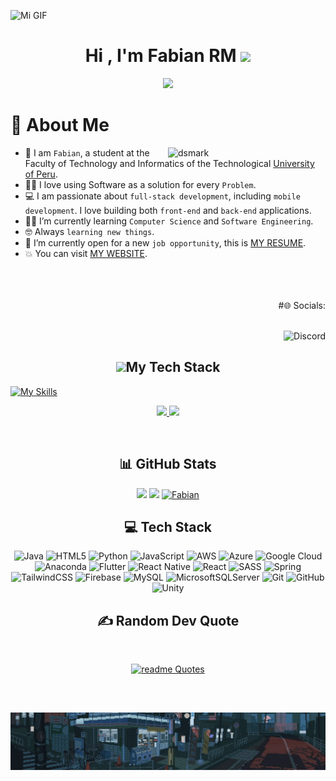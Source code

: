 ![Mi GIF](https://github.com/Fabian1803/Fabian1803/raw/main/icon2.gif)
<h1 align="center">Hi , I'm Fabian RM <img src="https://media.giphy.com/media/hvRJCLFzcasrR4ia7z/giphy.gif" width="35"></h1>
<p align="center">
  <a href="https://github.com/DenverCoder1/readme-typing-svg"><img src="https://readme-typing-svg.herokuapp.com?font=Time+New+Roman&color=%23C8BE25&size=25&center=true&vCenter=true&width=600&height=100&lines=Software+Engineer;Computer+Science+Student;"></a>
</p>

# 💫 About Me
<img alt="dsmark" align="right"  height="50%" width="50%" src="https://c.tenor.com/NzrqQHFBVz8AAAAj/kitty-transparent.gif">

- :school: I am `Fabian`, a student at the Faculty of Technology and Informatics of the Technological [University of Peru](https://www.utp.edu.pe/?utm_source=google&utm_medium=cpc&utm_campaign=performance_todas_search_trafico_lima-provincias_aon_utp&utm_term=todas_lima-provincias_kw-exacta-utp&utm_content=rsa&gad_source=1&gclid=Cj0KCQiA7se8BhCAARIsAKnF3rydT0sGJvrr0Hi6ELIhY0Vexpu1N-_wekwvHNWngbphq0HxUpQFb5UaAgCvEALw_wcB&gclsrc=aw.ds).
- :technologist: I love using Software as a solution for every `Problem`.
- :computer: I am passionate about `full-stack development`, including `mobile development`. I love building both `front-end` and `back-end` applications.
- :student: I’m currently learning `Computer Science` and `Software Engineering`.
- :nerd_face: Always `learning new things`.
- :thinking: I’m currently open for a new `job opportunity`, this is [MY RESUME](urlcb).
- :boom: You can visit [MY WEBSITE](mipagina).
<br>
<br>
<br>
<div align="end">
  #🌐 Socials:<br>
  <br>
  <div>
    
![Discord](https://img.shields.io/badge/fabian.504-%237289DA.svg?style=for-the-badge&logo=discord&logoColor=white)
  </div>
</div>


<h2 align="center"> <img src = "https://media2.giphy.com/media/QssGEmpkyEOhBCb7e1/giphy.gif?cid=ecf05e47a0n3gi1bfqntqmob8g9aid1oyj2wr3ds3mg700bl&rid=giphy.gif" width = 32px>My Tech Stack</h2>

[![My Skills](https://skillicons.dev/icons?i=nodejs,nestjs,java,spring,py,fastapi,postgres,mongodb,prisma)](https://skillicons.dev)
<p align="center">
  <a href="https://skillicons.dev">
    <img src="https://skillicons.dev/icons?i=html,css,js,apple,git,androidstudio,aws,firebase,flutter,discord,gcp,github,godot,idea,java" />
    <img src="https://skillicons.dev/icons?i=linkedin,linux,php,postgres,postman,spring,tailwind,ts,vite,vscode,windows,wordpress" />
  </a>
</p>
<br>
<h2 align="center">📊 GitHub Stats</h2>
<p align= "center">
  <img height= "150" src="https://github-readme-stats.vercel.app/api?username=Fabian1803&theme=react&show_icons=true&include_all_commits=true" />
  <img height= "150" src="https://github-readme-stats.vercel.app/api/top-langs/?username=Fabian1803&theme=react&layout=compact" />
  <a href="https://github.com/Fabian1803"><img src="https://github-profile-summary-cards.vercel.app/api/cards/profile-details?username=Fabian1803&theme=dracula&hide_border=true"  width="520" alt="Fabian"/></a>
</p>

<h2 align="center"> 💻 Tech Stack </h2>
<div align="center">

![Java](https://img.shields.io/badge/java-%23ED8B00.svg?style=for-the-badge&logo=openjdk&logoColor=white) ![HTML5](https://img.shields.io/badge/html5-%23E34F26.svg?style=for-the-badge&logo=html5&logoColor=white) ![Python](https://img.shields.io/badge/python-3670A0?style=for-the-badge&logo=python&logoColor=ffdd54) ![JavaScript](https://img.shields.io/badge/javascript-%23323330.svg?style=for-the-badge&logo=javascript&logoColor=%23F7DF1E) ![AWS](https://img.shields.io/badge/AWS-%23FF9900.svg?style=for-the-badge&logo=amazon-aws&logoColor=white) ![Azure](https://img.shields.io/badge/azure-%230072C6.svg?style=for-the-badge&logo=microsoftazure&logoColor=white) ![Google Cloud](https://img.shields.io/badge/GoogleCloud-%234285F4.svg?style=for-the-badge&logo=google-cloud&logoColor=white) ![Anaconda](https://img.shields.io/badge/Anaconda-%2344A833.svg?style=for-the-badge&logo=anaconda&logoColor=white) ![Flutter](https://img.shields.io/badge/Flutter-%2302569B.svg?style=for-the-badge&logo=Flutter&logoColor=white) ![React Native](https://img.shields.io/badge/react_native-%2320232a.svg?style=for-the-badge&logo=react&logoColor=%2361DAFB) ![React](https://img.shields.io/badge/react-%2320232a.svg?style=for-the-badge&logo=react&logoColor=%2361DAFB) ![SASS](https://img.shields.io/badge/SASS-hotpink.svg?style=for-the-badge&logo=SASS&logoColor=white) ![Spring](https://img.shields.io/badge/spring-%236DB33F.svg?style=for-the-badge&logo=spring&logoColor=white) ![TailwindCSS](https://img.shields.io/badge/tailwindcss-%2338B2AC.svg?style=for-the-badge&logo=tailwind-css&logoColor=white) ![Firebase](https://img.shields.io/badge/firebase-a08021?style=for-the-badge&logo=firebase&logoColor=ffcd34) ![MySQL](https://img.shields.io/badge/mysql-4479A1.svg?style=for-the-badge&logo=mysql&logoColor=white) ![MicrosoftSQLServer](https://img.shields.io/badge/Microsoft%20SQL%20Server-CC2927?style=for-the-badge&logo=microsoft%20sql%20server&logoColor=white) ![Git](https://img.shields.io/badge/git-%23F05033.svg?style=for-the-badge&logo=git&logoColor=white) ![GitHub](https://img.shields.io/badge/github-%23121011.svg?style=for-the-badge&logo=github&logoColor=white) ![Unity](https://img.shields.io/badge/unity-%23000000.svg?style=for-the-badge&logo=unity&logoColor=white)
</div>

<h2 align="center"> ✍️ Random Dev Quote </h2>
<div align="center">
<br>
  
[![readme Quotes](https://quotes-github-readme.vercel.app/api?type=horizontal)](https://github.com/piyushsuthar/github-readme-quotes)
</div>
<br>
<h2></h2>

![Mi GIF](https://github.com/Fabian1803/Fabian1803/raw/main/footer[fb1].gif)
<h2></h2>
<!-- Proudly created with GPRM ( https://gprm.itsvg.in ) -->
